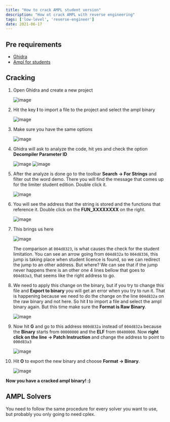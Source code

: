 ```yaml
---
title: "How to crack AMPL student version"
description: "How ot crack AMPL with reverse engineering"
tags: ['low-level', 'reverse-engineer']
date: 2021-06-17
---
```


## Pre requirements

* [Ghidra](https://ghidra-sre.org/)
* [Ampl for students](https://ampl.com/products/ampl/ampl-for-students/)

## Cracking

1. Open Ghidra and create a new project

   ![image](step_1.png)

2. Hit the key **I** to import a file to the project and select the ampl binary

   ![image](step_2.png)

3. Make sure you have the same options<br>

   ![image](step_3.png)

4. Ghidra will ask to analyze the code, hit yes and check the option
   **Decompiler Parameter ID**

   ![image](step_4_1.png)
   ![image](step_4_2.png)

5. After the analyze is done go to the toolbar **Search -> For Strings** and
   filter out the word demo. There you will find the message that comes up for
   the limiter student edition. Double click it.

   ![image](step_5.png)

6. You will see the address that the string is stored and the functions that
   reference it. Double click on the **FUN_XXXXXXXX** on the right.

   ![image](step_6.png)

7. This brings us here

   ![image](step_7.png)

   The comparison at `004d8323`, is what causes the check for the student
   limitation. You can see an arrow going from `004d832a` to `004d8336`, this
   jump is taking place when student licence is found, so we can redirect the
   jump to an other address. But where? We can see that if the jump never
   happens there is an other one 4 lines bellow that goes to `004d83a3`, that
   seems like the right address to go.

8. We need to apply this change on the binary, but if you try to change this
   file and **Export to binary** you will get an error when you try to run it.
   That is happening because we need to do the change on the line `004d832a` on
   the raw binary and not here. So hit **I** to import a file and select
   the ampl binary again. But this time make sure the **Format is Raw Binary**.

   ![image](step_8.png)

9. Now hit **G** and go to this address `000d832a` instead of `004d832a` because
   the **Binary** starts from `00000000` and the **ELF** from `00400000`. Now
   **right click on the line -> Patch Instruction** and change the address to
   point to `000d83a3`

   ![image](step_9.png)

10. Hit **O** to export the new binary and choose **Format -> Binary**.<br>

    ![image](step_10.png)

**Now you have a cracked ampl binary! :)**

## AMPL Solvers
You need to follow the same procedure for every solver you want to use, but
probably you only going to need cplex.
